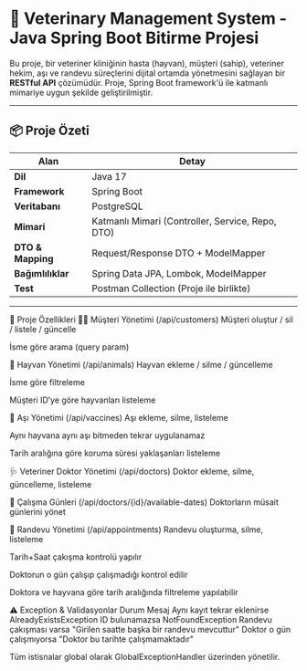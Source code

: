 # 🐾 Veterinary Management System - Java Spring Boot Bitirme Projesi

Bu proje, bir veteriner kliniğinin hasta (hayvan), müşteri (sahip), veteriner hekim, aşı ve randevu süreçlerini dijital ortamda yönetmesini sağlayan bir **RESTful API** çözümüdür. Proje, Spring Boot framework'ü ile katmanlı mimariye uygun şekilde geliştirilmiştir.

---

## 📦 Proje Özeti

| Alan                  | Detay                                     |
|-----------------------|--------------------------------------------|
| **Dil**               | Java 17                                    |
| **Framework**         | Spring Boot                                |
| **Veritabanı**        | PostgreSQL                                 |
| **Mimari**            | Katmanlı Mimari (Controller, Service, Repo, DTO) |
| **DTO & Mapping**     | Request/Response DTO + ModelMapper         |
| **Bağımlılıklar**     | Spring Data JPA, Lombok, ModelMapper       |
| **Test**              | Postman Collection (Proje ile birlikte)    |

---

🔧 Proje Özellikleri
🧍‍♂️ Müşteri Yönetimi (/api/customers)
Müşteri oluştur / sil / listele / güncelle

İsme göre arama (query param)

🐶 Hayvan Yönetimi (/api/animals)
Hayvan ekleme / silme / güncelleme

İsme göre filtreleme

Müşteri ID’ye göre hayvanları listeleme

💉 Aşı Yönetimi (/api/vaccines)
Aşı ekleme, silme, listeleme

Aynı hayvana aynı aşı bitmeden tekrar uygulanamaz

Tarih aralığına göre koruma süresi yaklaşanları listeleme

🩺 Veteriner Doktor Yönetimi (/api/doctors)
Doktor ekleme, silme, güncelleme, listeleme

📅 Çalışma Günleri (/api/doctors/{id}/available-dates)
Doktorların müsait günlerini yönet

📆 Randevu Yönetimi (/api/appointments)
Randevu oluşturma, silme, listeleme

Tarih+Saat çakışma kontrolü yapılır

Doktorun o gün çalışıp çalışmadığı kontrol edilir

Doktora ve hayvana göre tarih aralığında filtreleme yapılabilir

⚠️ Exception & Validasyonlar
Durum	Mesaj
Aynı kayıt tekrar eklenirse	AlreadyExistsException
ID bulunamazsa	NotFoundException
Randevu çakışması varsa	"Girilen saatte başka bir randevu mevcuttur"
Doktor o gün çalışmıyorsa	"Doktor bu tarihte çalışmamaktadır"

Tüm istisnalar global olarak GlobalExceptionHandler üzerinden yönetilir.

